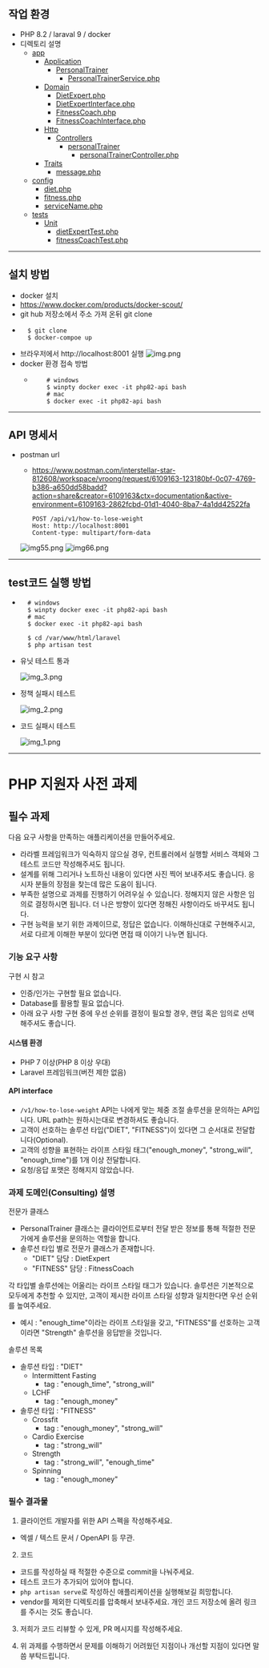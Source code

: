 ## 작업 환경

- PHP 8.2 / laraval 9 / docker
- 디렉토리 설명
  - [app](laravel%2Fapp)
    - [Application](laravel%2Fapp%2FApplication)
      - [PersonalTrainer](laravel%2Fapp%2FApplication%2FPersonalTrainer)
        - [PersonalTrainerService.php](laravel%2Fapp%2FApplication%2FPersonalTrainer%2FPersonalTrainerService.php)
    - [Domain](laravel%2Fapp%2FDomain)
      - [DietExpert.php](laravel%2Fapp%2FDomain%2FDietExpert.php)
      - [DietExpertInterface.php](laravel%2Fapp%2FDomain%2FDietExpertInterface.php)
      - [FitnessCoach.php](laravel%2Fapp%2FDomain%2FFitnessCoach.php)
      - [FitnessCoachInterface.php](laravel%2Fapp%2FDomain%2FFitnessCoachInterface.php)
    - [Http](laravel%2Fapp%2FHttp)
      - [Controllers](laravel%2Fapp%2FHttp%2FControllers)
        - [personalTrainer](laravel%2Fapp%2FHttp%2FControllers%2FpersonalTrainer)
          - [personalTrainerController.php](laravel%2Fapp%2FHttp%2FControllers%2FpersonalTrainer%2FpersonalTrainerController.php)
    - [Traits](laravel%2Fapp%2FTraits)
      - [message.php](laravel%2Fapp%2FTraits%2Fmessage.php)
  - [config](laravel%2Fconfig)
    - [diet.php](laravel%2Fconfig%2Fdiet.php)
    - [fitness.php](laravel%2Fconfig%2Ffitness.php)
    - [serviceName.php](laravel%2Fconfig%2FserviceName.php)
  - [tests](laravel%2Ftests)
    - [Unit](laravel%2Ftests%2FUnit)
      - [dietExpertTest.php](laravel%2Ftests%2FUnit%2FdietExpertTest.php)
      - [fitnessCoachTest.php](laravel%2Ftests%2FUnit%2FfitnessCoachTest.php)

---

## 설치 방법

- docker 설치
- https://www.docker.com/products/docker-scout/
- git hub 저장소에서 주소 가져 온뒤 git clone
- ```shell
    $ git clone
    $ docker-compoe up
- 브라우저에서 http://localhost:8001 실행
  ![img.png](readmeImg/img.png)
- docker 환경 접속 방법
  - ```shell
        # windows
        $ winpty docker exec -it php82-api bash
        # mac
        $ docker exec -it php82-api bash
    ```
---

## API 명세서

- postman url
    - https://www.postman.com/interstellar-star-812608/workspace/vroong/request/6109163-123180bf-0c07-4769-b386-a650dd58badd?action=share&creator=6109163&ctx=documentation&active-environment=6109163-2862fcbd-01d1-4040-8ba7-4a1dd42522fa

      ```
      POST /api/v1/how-to-lose-weight
      Host: http://localhost:8001
      Content-type: multipart/form-data
      ```
    ![img55.png](readmeImg/img55.png) 
    ![img66.png](readmeImg/img66.png)
---

## test코드 실행 방법
- ```shell
    # windows
    $ winpty docker exec -it php82-api bash
    # mac
    $ docker exec -it php82-api bash
    
    $ cd /var/www/html/laravel
    $ php artisan test
    ```
- 유닛 테스트 통과

    ![img_3.png](readmeImg/img_3.png)

- 정책 실패시 테스트

    ![img_2.png](readmeImg/img_2.png)

- 코드 실패시 테스트

    ![img_1.png](readmeImg/img_1.png)

---

# PHP 지원자 사전 과제

## 필수 과제

다음 요구 사항을 만족하는 애플리케이션을 만들어주세요.

- 라라벨 프레임워크가 익숙하지 않으실 경우, 컨트롤러에서 실행할 서비스 객체와 그 테스트 코드만 작성해주셔도 됩니다.
- 설계를 위해 그리거나 노트하신 내용이 있다면 사진 찍어 보내주셔도 좋습니다. 응시자 분들의 장점을 찾는데 많은 도움이 됩니다.
- 부족한 설명으로 과제를 진행하기 어려우실 수 있습니다. 정해지지 않은 사항은 임의로 결정하시면 됩니다. 더 나은 방향이 있다면 정해진 사항이라도 바꾸셔도 됩니다.
- 구현 능력을 보기 위한 과제이므로, 정답은 없습니다. 이해하신대로 구현해주시고, 서로 다르게 이해한 부분이 있다면 면접 때 이야기 나누면 됩니다.

### 기능 요구 사항

구현 시 참고

- 인증/인가는 구현할 필요 없습니다.
- Database를 활용할 필요 없습니다.
- 아래 요구 사항 구현 중에 우선 순위를 결정이 필요할 경우, 랜덤 혹은 임의로 선택해주셔도 좋습니다.

#### 시스템 환경

- PHP 7 이상(PHP 8 이상 우대)
- Laravel 프레임워크(버전 제한 없음)

#### API interface

- `/v1/how-to-lose-weight` API는 나에게 맞는 체중 조절 솔루션을 문의하는 API입니다. URL path는 원하시는대로 변경하셔도 좋습니다.
- 고객이 선호하는 솔루션 타입("DIET", "FITNESS")이 있다면 그 순서대로 전달합니다(Optional).
- 고객의 성향을 표현하는 라이프 스타일 태그("enough_money", "strong_will", "enough_time")를 1개 이상 전달합니다.
- 요청/응답 포맷은 정해지지 않았습니다.

### 과제 도메인(Consulting) 설명

전문가 클래스

- PersonalTrainer 클래스는 클라이언트로부터 전달 받은 정보를 통해 적절한 전문가에게 솔루션을 문의하는 역할을 합니다.
- 솔루션 타입 별로 전문가 클래스가 존재합니다.
    - "DIET" 담당 : DietExpert
    - "FITNESS" 담당 : FitnessCoach

각 타입별 솔루션에는 어울리는 라이프 스타일 태그가 있습니다.
솔루션은 기본적으로 모두에게 추천할 수 있지만, 고객이 제시한 라이프 스타일 성향과 일치한다면 우선 순위를 높여주세요.

- 예시 : "enough_time"이라는 라이프 스타일을 갖고, "FITNESS"를 선호하는 고객이라면 "Strength" 솔루션을 응답받을 것입니다.

솔루션 목록

- 솔루션 타입 : "DIET"
    - Intermittent Fasting
        - tag : "enough_time", "strong_will"
    - LCHF
        - tag : "enough_money"
- 솔루션 타입 : "FITNESS"
    - Crossfit
        - tag : "enough_money", "strong_will"
    - Cardio Exercise
        - tag : "strong_will"
    - Strength
        - tag : "strong_will", "enough_time"
    - Spinning
        - tag : "enough_money"

### 필수 결과물

1. 클라이언트 개발자를 위한 API 스펙을 작성해주세요.

- 엑셀 / 텍스트 문서 / OpenAPI 등 무관.

2. 코드

- 코드를 작성하실 때 적절한 수준으로 commit을 나눠주세요.
- 테스트 코드가 추가되어 있어야 합니다.
- `php artisan serve`로 작성하신 애플리케이션을 실행해보길 희망합니다.
- vendor를 제외한 디렉토리를 압축해서 보내주세요. 개인 코드 저장소에 올려 링크를 주시는 것도 좋습니다.

3. 저희가 코드 리뷰할 수 있게, PR 메시지를 작성해주세요.

4. 위 과제를 수행하면서 문제를 이해하기 어려웠던 지점이나 개선할 지점이 있다면 말씀 부탁드립니다.